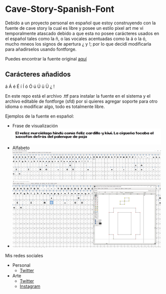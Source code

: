 # Cave-Story-Spanish-Font
Debido a un proyecto personal en español que estoy construyendo con la fuente de cave story la cual es libre y posee un estilo pixel art
me vi temporalmente atascado debido a que esta no posee carácteres usados en el español tales como la ñ, o las vocales acentuadas como la 
á o la ó, mucho mneos los signos de apertura ¿ y !; por lo que decidí modificarla para añadirselos usando fontforge.

Puedes encontrar la fuente original [aquí](https://fontlibrary.org/es/font/cave-story)

## Carácteres añadidos
á Á
é É
í Í
ó Ó
ú Ú
ü Ü
¿ !

En este repo está el archivo .ttf para instalar la fuente en el sistema y el archivo editable de fontforge (sfd) por si quieres agregar soporte para otro idioma o modificar algo, todo es totalmente libre.

Ejemplos de la fuente en español:

* Frase de visualización
![Frase de visualización](https://github.com/LatorreDev/Cave-Story-Spanish-Font/blob/main/assets/Example.PNG)
* Alfabeto
![Alfabeto](https://github.com/LatorreDev/Cave-Story-Spanish-Font/blob/main/assets/Alphabet.PNG)
* ![visualización en fontforge](https://github.com/LatorreDev/Cave-Story-Spanish-Font/blob/main/assets/fontforge.PNG)

Mis redes sociales
* Personal
    * [Twitter](https://twitter.com/latorredev)
* Arte
  * [Twitter](https://twitter.com/AlpacaStudioCol)
  * [Instagram](https://www.instagram.com/alpacastudio8bits/)

